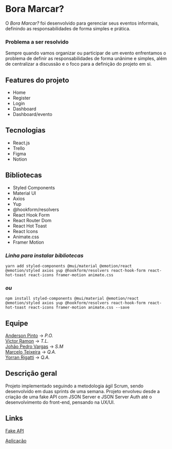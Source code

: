 # Bora Marcar?

O _Bora Marcar?_ foi desenvolvido para gerenciar seus eventos informais, definindo as responsabilidades de forma simples e prática.

### Problema a ser resolvido

Sempre quando vamos organizar ou participar de um evento enfrentamos o problema de definir as responsabilidades de forma unânime e simples, além de centralizar a discussão e o foco para a definição do projeto em si.

## Features do projeto

- Home
- Register
- Login
- Dashboard
- Dashboard/evento

## Tecnologias

- React.js
- Trello
- Figma
- Notion

## Bibliotecas

- Styled Components
- Material UI
- Axios
- Yup
- @hookform/resolvers
- React Hook Form
- React Router Dom
- React Hot Toast
- React Icons
- Animate.css
- Framer Motion

### _Linha para instalar bibliotecas_

`yarn add styled-components @mui/material @emotion/react @emotion/styled axios yup @hookform/resolvers react-hook-form react-hot-toast react-icons framer-motion animate.css`

### <em>ou</em>

`npm install styled-components @mui/material @emotion/react @emotion/styled axios yup @hookform/resolvers react-hook-form react-hot-toast react-icons framer-motion animate.css --save`

## Equipe

[Anderson Pinto](https://github.com/andersonstpinto) -> _*P.O.*_ <br />
[Victor Ramon](https://github.com/2victor2) -> _*T.L.*_ <br />
[Johão Pedro Vargas](https://github.com/masterjayjay07) -> _*S.M*_ <br />
[Marcelo Teixeira](https://github.com/mtmodesti) -> _*Q.A.*_ <br />
[Yorran Rigatti](https://github.com/yorranrigatti) -> _*Q.A.*_ <br />

## Descrição geral

Projeto implementado seguindo a metodologia ágil Scrum, sendo desenvolvido em duas sprints de uma semana. Projeto envolveu desde a criação de uma fake API com JSON Server e JSON Server Auth até o desenvolvimento do front-end, pensando na UX/UI.

## Links

[Fake API](https://github.com/2victor2/Bora-Marcar-API)

[Aplicação](https://bora-marcar-avltvi0hl-2victor2.vercel.app/)
